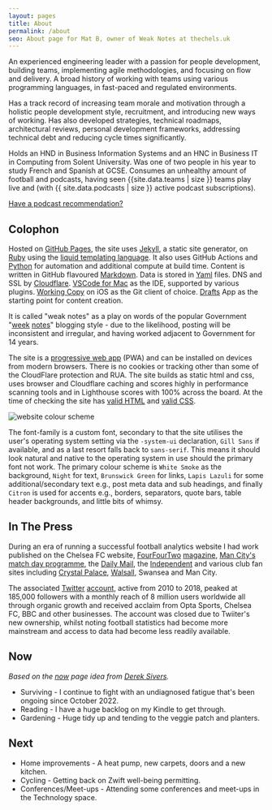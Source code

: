 ```yaml
---
layout: pages
title: About
permalink: /about
seo: About page for Mat B, owner of Weak Notes at thechels.uk
---
```


An experienced engineering leader with a passion for people development, building teams, implementing agile methodologies, and focusing on flow and delivery. A broad history of working with teams using various programming languages, in fast-paced and regulated environments.

Has a track record of increasing team morale and motivation through a holistic people development style, recruitment, and introducing new ways of working. Has also developed strategies, technical roadmaps, architectural reviews, personal development frameworks, addressing technical debt and reducing cycle times significantly.

Holds an HND in Business Information Systems and an HNC in Business IT in Computing from Solent University. Was one of two people in his year to study French and Spanish at GCSE. Consumes an unhealthy amount of football and podcasts, having seen {{site.data.teams | size }} teams play live and (with {{ site.data.podcasts | size }} active podcast subscriptions).

[Have a podcast recommendation?](https://github.com/Mat-0/TheChels.uk/issues/new?assignees=Mat-0=podcast&template=podcast.md)

## Colophon

Hosted on [GitHub Pages](https://pages.github.com), the site uses [Jekyll](https://jekyllrb.com), a static site generator, on [Ruby](https://www.ruby-lang.org/en/) using the [liquid templating language](https://shopify.github.io/liquid/). It also uses GitHub Actions and [Python](https://www.python.org) for automation and additional compute at build time. Content is written in GitHub flavoured [Markdown](https://daringfireball.net/projects/markdown/). Data is stored in [Yaml](https://yaml.org) files. DNS and SSL by [Cloudflare](https://www.cloudflare.com). [VSCode for Mac](https://code.visualstudio.com/) as the IDE, supported by various plugins. [Working Copy](https://workingcopy.app/) on iOS as the Git client of choice. [Drafts](https://getdrafts.com/) App as the starting point for content creation.

It is called "weak notes" as a play on words of the popular Government "[week](https://promo.cymru/resource/weeknotes/) [notes](https://weeknot.es)" blogging style - due to the likelihood, posting will be inconsistent and irregular, and having worked adjacent to Government for 14 years.

The site is a [progressive web app](https://developer.mozilla.org/en-US/docs/Web/Progressive_web_apps) (PWA) and can be installed on devices from modern browsers. There is no cookies or tracking other than some of the CloudFlare protection and RUA. The site builds as static html and css, uses browser and Cloudflare caching and scores highly in performance scanning tools and in Lighthouse scores with 100% across the board. At the time of checking the site has [valid HTML](https://validator.w3.org/nu/?doc=https%3A%2F%2Fthechels.uk%2F) and [valid CSS](https://jigsaw.w3.org/css-validator/validator?uri=https%3A%2F%2Fthechels.uk&profile=css3svg).

![website colour scheme](/images/colour-scheme.png)

The font-family is a custom font, secondary to that the site utilises the user's operating system setting via the `-system-ui` declaration, `Gill Sans` if available, and as a last resort falls back to `sans-serif`. This means it should look natural and native to the operating system in use should the primary font not work. The primary colour scheme is `White Smoke` as the background, `Night` for text, `Brunswick Green` for links, `Lapis Lazuli` for some additional/secondary text e.g., post meta data and sub headings, and finally `Citron` is used for accents e.g., borders, separators, quote bars, table header backgrounds, and little bits of whimsy.

## In The Press

During an era of running a successful football analytics website I had work published on the Chelsea FC website, [FourFourTwo](https://thechels.uk/fourfourtwo-cult-heroes) [magazine](https://thechels.uk/fourfourtwo-chelsea-vs-swansea), [Man City's match day programme](https://thechels.uk/man-city-programme), the [Daily Mail](https://www.dailymail.co.uk/sport/football/article-2282976/Frank-Lampard-scores-200th-Chelsea-goal.html), the [Independent](https://www.independent.co.uk/sport/football/european/valencia-penalty-gary-neville-chelsea-under19s-uefa-youth-league-a6892926.html) and various club fan sites including [Crystal Palace](https://theeaglesbeak.com/2014/08/08/view-from-the-opposition-part-1/), [Walsall](https://walsall.vitalfootball.co.uk/chelsea-a-fans-view/), Swansea and Man City.

The associated [Twitter](/images/ChelseaStats.png) [account](https://web.archive.org/web/20160330035832/https://twitter.com/ChelseaStats), active from 2010 to 2018, peaked at 185,000 followers with a monthly reach of 8 million users worldwide all through organic growth and received acclaim from Opta Sports, Chelsea FC, BBC and other businesses. The account was closed due to Twiiter's new ownership, whilst noting football statistics had become more mainstream and access to data had become less readily available.

## Now

_Based on the [now](https://sive.rs/now) page idea from [Derek Sivers](https://sive.rs/nowff)._

- Surviving - I continue to fight with an undiagnosed fatigue that's been ongoing since October 2022.
- Reading - I have a huge backlog on my Kindle to get through.
- Gardening - Huge tidy up and tending to the veggie patch and planters.

## Next

- Home improvements - A heat pump, new carpets, doors and a new kitchen.
- Cycling - Getting back on Zwift well-being permitting.
- Conferences/Meet-ups - Attending some conferences and meet-ups in the Technology space.
